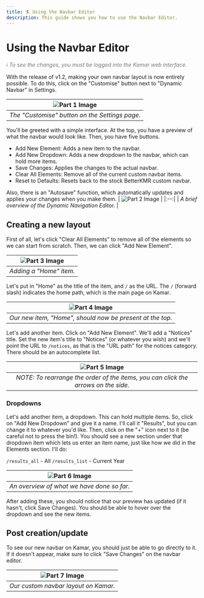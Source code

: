 ```yaml
---
title: 🏄 Using the Navbar Editor
description: This guide shows you how to use the Navbar Editor.
---
```

# Using the Navbar Editor
<p style="color:rgb(121, 121, 121);">ℹ️ <span style="font-style: italic;">To see the changes, you must be logged into the Kamar web interface.</span></p>
With the release of v1.2, making your own navbar layout is now entirely possible. To do this, click on the "Customise" button next to "Dynamic Navbar" in Settings.

| ![Part 1 Image](/imgs/using_the_navbar_editor/img01.png) | 
|:--:| 
| *The "Customise" button on the Settings page.* |

You'll be greeted with a simple interface. At the top, you have a preview of what the navbar would look like. Then, you have five buttons.
- Add New Element: Adds a new item to the navbar.
- Add New Dropdown: Adds a new dropdown to the navbar, which can hold more items.
- Save Changes: Applies the changes to the actual navbar.
- Clear All Elements: Remove all of the current custom navbar items.
- Reset to Defaults: Resets back to the stock BetterKMR custom navbar.

Also, there is an "Autosave" function, which automatically updates and applies your changes when you make them.
| ![Part 2 Image](/imgs/using_the_navbar_editor/img02.png) | 
|:--:| 
| *A brief overview of the Dynamic Navigation Editor.* |

## Creating a new layout
First of all, let's click "Clear All Elements" to remove all of the elements so we can start from scratch. Then, we can click "Add New Element".

| ![Part 3 Image](/imgs/using_the_navbar_editor/img03.png) | 
|:--:| 
| *Adding a "Home" item.* |

Let's put in "Home" as the title of the item, and `/` as the URL. The `/` (forward slash) indicates the home path, which is the main page on Kamar.

| ![Part 4 Image](/imgs/using_the_navbar_editor/img04.png) | 
|:--:| 
| *Our new item, "Home", should now be present at the top.* |

Let's add another item. Click on "Add New Element". We'll add a "Notices" title. Set the new item's title to "Notices" (or whatever you wish) and we'll point the URL to `/notices`, as that is the "URL path" for the notices category. There should be an autocomplete list.

| ![Part 5 Image](/imgs/using_the_navbar_editor/img05.png) | 
|:--:| 
| *NOTE: To rearrange the order of the items, you can click the arrows on the side.* |

### Dropdowns
Let's add another item, a dropdown. This can hold multiple items. So, click on "Add New Dropdown" and give it a name. I'll call it "Results", but you can change it to whatever you'd like.
Then, click on the "+" icon next to it (be careful not to press the bin!). You should see a new section under that dropdown item which lets us enter an item name, just like how we did in the Elements section. I'll do:

`/results_all` - All
`/results_list` - Current Year

| ![Part 6 Image](/imgs/using_the_navbar_editor/img06.png) | 
|:--:| 
| *An overview of what we have done so far.* |

After adding these, you should notice that our preview has updated (if it hasn't, click Save Changes). You should be able to hover over the dropdown and see the new items.

## Post creation/update
To see our new navbar on Kamar, you should just be able to go directly to it. If it doesn't appear, make sure to click "Save Changes" on the navbar editor.

| ![Part 7 Image](/imgs/using_the_navbar_editor/img07.png) | 
|:--:| 
| *Our custom navbar layout on Kamar.* |